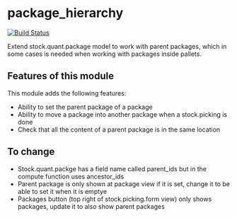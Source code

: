 # package_hierarchy

[![Build Status](https://travis-ci.org/unipartdigital/odoo-package-hierarchy.svg?branch=master)](https://travis-ci.org/unipartdigital/odoo-package-hierarchy)

Extend stock.quant.package model to work with parent packages, which in some cases is needed when working with packages inside pallets.

## Features of this module

This module adds the following features:
* Ability to set the parent package of a package
* Ability to move a package into another package when a stock.picking is done
* Check that all the content of a parent package is in the same location


## To change
* Stock.quant.packge has a field name called parent_ids but in the compute function uses ancestor_ids
* Parent package is only shown at package view if it is set, change it to be able to set it when it is emptye
* Packages button (top right of stock.picking.form view) only shows packages, update it to also show parent packages
